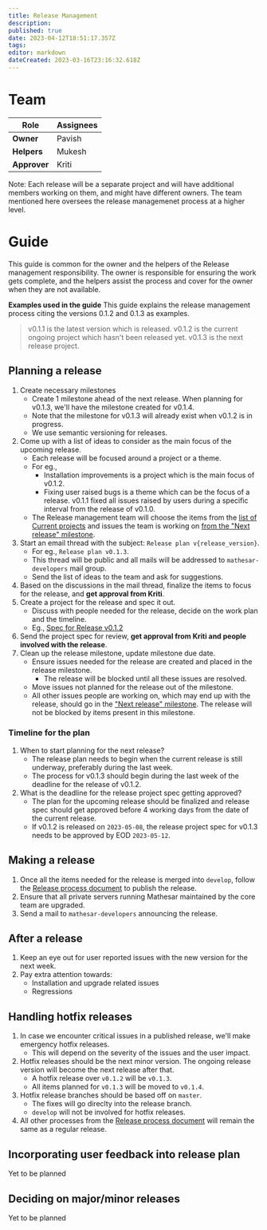 ```yaml
---
title: Release Management
description: 
published: true
date: 2023-04-12T18:51:17.357Z
tags: 
editor: markdown
dateCreated: 2023-03-16T23:16:32.618Z
---
```


# Team
| Role | Assignees |
|-|-|
| **Owner** | Pavish |
| **Helpers** | Mukesh |
| **Approver** | Kriti |

Note: Each release will be a separate project and will have additional members working on them, and might have different owners. The team mentioned here oversees the release managemenet process at a higher level.

# Guide
This guide is common for the owner and the helpers of the Release management responsibility. The owner is responsible for ensuring the work gets complete, and the helpers assist the process and cover for the owner when they are not available.

**Examples used in the guide**
This guide explains the release management process citing the versions 0.1.2 and 0.1.3 as examples.
   > v0.1.1 is the latest version which is released.
   > v0.1.2 is the current ongoing project which hasn't been released yet.
   > v0.1.3 is the next release project.

## Planning a release
1. Create necessary milestones
    - Create 1 milestone ahead of the next release. When planning for v0.1.3, we'll have the milestone created for v0.1.4.
    - Note that the milestone for v0.1.3 will already exist when v0.1.2 is in progress.
    -  We use semantic versioning for releases.
1. Come up with a list of ideas to consider as the main focus of the upcoming release.
    - Each release will be focused around a project or a theme.
    - For eg.,
      - Installation improvements is a project which is the main focus of v0.1.2.
      - Fixing user raised bugs is a theme which can be the focus of a release. v0.1.1 fixed all issues raised by users during a specific interval from the release of v0.1.0.
    - The Release management team will choose the items from the [list of Current projects](https://wiki.mathesar.org/en/projects#current-projects) and issues the team is working on [from the "Next release" milestone](https://github.com/centerofci/mathesar/milestone/71).
1. Start an email thread with the subject: `Release plan v{release_version}`.
    - For eg., `Release plan v0.1.3`.
    - This thread will be public and all mails will be addressed to `mathesar-developers` mail group.
    - Send the list of ideas to the team and ask for suggestions.
1. Based on the discussions in the mail thread, finalize the items to focus for the release, and **get approval from Kriti**.
1. Create a project for the release and spec it out.
    - Discuss with people needed for the release, decide on the work plan and the timeline.
    - Eg., [Spec for Release v0.1.2](https://wiki.mathesar.org/en/projects/release-0-1-2)
1. Send the project spec for review, **get approval from Kriti and people involved with the release**.
1. Clean up the release milestone, update milestone due date.
    - Ensure issues needed for the release are created and placed in the release milestone.
      - The release will be blocked until all these issues are resolved.
    - Move issues not planned for the release out of the milestone.
    - All other issues people are working on, which may end up with the release, should go in the ["Next release" milestone](https://github.com/centerofci/mathesar/milestone/71). The release will not be blocked by items present in this milestone.

### Timeline for the plan
1. When to start planning for the next release?
    - The release plan needs to begin when the current release is still underway, preferably during the last week.
    - The process for v0.1.3 should begin during the last week of the deadline for the release of v0.1.2.
1. What is the deadline for the release project spec getting approved?
    - The plan for the upcoming release should be finalized and release spec should get approved before 4 working days from the date of the current release.
    - If v0.1.2 is released on `2023-05-08`, the release project spec for v0.1.3 needs to be approved by EOD `2023-05-12`.

## Making a release
1. Once all the items needed for the release is merged into `develop`, follow the [Release process document](https://wiki.mathesar.org/en/engineering/release-process) to publish the release.
1. Ensure that all private servers running Mathesar maintained by the core team are upgraded.
1. Send a mail to `mathesar-developers` announcing the release.

## After a release
1. Keep an eye out for user reported issues with the new version for the next week.
1. Pay extra attention towards:
	 - Installation and upgrade related issues
   - Regressions

## Handling hotfix releases
1. In case we encounter critical issues in a published release, we'll make emergency hotfix releases.
    - This will depend on the severity of the issues and the user impact.
1. Hotfix releases should be the next minor version. The ongoing release version will become the next release after that.
    - A hotfix release over `v0.1.2` will be `v0.1.3`.
    - All items planned for `v0.1.3` will be moved to `v0.1.4`.
1. Hotfix release branches should be based off on `master`.
    - The fixes will go direclty into the release branch.
    - `develop` will not be involved for hotfix releases.
1. All other processes from the [Release process document](https://wiki.mathesar.org/en/engineering/release-process) will remain the same as a regular release.

## Incorporating user feedback into release plan
Yet to be planned

## Deciding on major/minor releases
Yet to be planned